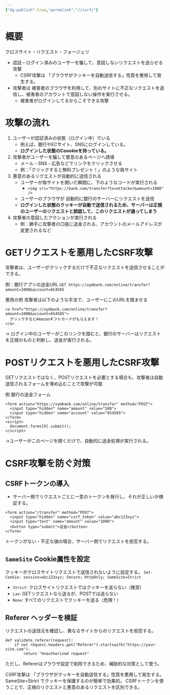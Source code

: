 ```yaml
---
{"dg-publish":true,"permalink":"//csrf/"}
---
```


# 概要
クロスサイト・リクエスト・フォージェリ
- 認証・ログイン済みのユーザーを騙して、意図しないリクエストを送らせる攻撃
	- CSRF攻撃は 「ブラウザがクッキーを自動送信する」性質を悪用して発生する。
- 攻撃者は 被害者のブラウザを利用して、別のサイトに不正なリクエストを送信し、被害者のアカウントで意図しない操作を実行させる。
	- 被害者がログインしてるからこそできる攻撃


# 攻撃の流れ
1. ユーザーが認証済みの状態（ログイン中）でいる
	- 例えば、銀行やECサイト、SNSにログインしている。
	- **ログインした状態のCoookieを持っている。**
1. 攻撃者がユーザーを騙して悪意のあるページへ誘導
	- メール・SNS・広告などでリンクをクリックさせる
	- 例：「クリックすると無料プレゼント！」のような偽サイト
2. 悪意のあるリクエストが自動的に送信される
	- ユーザーが偽サイトを開いた瞬間に、下のようなコードが実行される
		- `<img src="https://bank.com/transfer?to=attacker&amount=1000" />`
	- ユーザーのブラウザが 自動的に銀行のサーバーにリクエストを送信
	- **ログインした状態のクッキーが自動で送信されるため、サーバーは正規のユーザーのリクエストと誤認して、このリクエストが通ってしまう**
3. 攻撃者の意図したアクションが実行される
	- 例：勝手に攻撃者の口座に送金される、アカウントのメールアドレスが変更されるなど


# GETリクエストを悪用したCSRF攻撃
攻撃者は、ユーザーがクリックするだけで不正なリクエストを送信させることができる。

 例：銀行アプリの送金URL
 `GET https://xymbank.com/online/transfer?amount=1000&account=654585`

悪用の例
攻撃者は以下のような手法で、ユーザーにこのURLを踏ませる
```
<a href="https://xymbank.com/online/transfer?amount=1000&account=654585">
  クリックするとAmazonギフトカードがもらえます！
</a>
```
→ ログイン中のユーザーがこのリンクを踏むと、銀行のサーバーはリクエストを正規のものと判断し、送金が実行される。

# POSTリクエストを悪用したCSRF攻撃
GETリクエストではなく、POSTリクエストを必要とする場合も、攻撃者は自動送信されるフォームを埋め込むことで攻撃が可能

例 銀行の送金フォーム
```
<form action="https://xymbank.com/online/transfer" method="POST">
  <input type="hidden" name="amount" value="500">
  <input type="hidden" name="account" value="654585">
</form>
<script>
  document.forms[0].submit();
</script>
```
→ユーザーがこのページを開くだけで、自動的に送金処理が実行される。


 # CSRF攻撃を防ぐ対策
##  CSRFトークンの導入
- サーバー側でリクエストごとに一意のトークンを発行し、それが正しいか検証する。
```
<form action="/transfer" method="POST">
  <input type="hidden" name="csrf_token" value="abc123xyz">
  <input type="text" name="amount" value="1000">
  <button type="submit">送金</button>
</form>
```
トークンがない・不正な値の場合、サーバー側でリクエストを拒否する。

##  `SameSite` Cookie属性を設定

クッキーがクロスサイトリクエストで送信されないように設定する。
`Set-Cookie: session=abc123xyz; Secure; HttpOnly; SameSite=Strict`
- `Strict`: クロスサイトリクエストではクッキーを送らない（推奨）
- `Lax`: GETリクエストなら送るが、POSTでは送らない
- `None`: すべてのリクエストでクッキーを送る（危険！）

## Referer ヘッダーを検証
リクエストの送信元を確認し、異なるサイトからのリクエストを拒否する。
```
def validate_referer(request):
    if not request.headers.get("Referer").startswith("https://your-site.com"):
        return "Unauthorized request"

```
ただし、Refererはブラウザ設定で削除できるため、補助的な対策として使う。

CSRF攻撃は 「ブラウザがクッキーを自動送信する」性質を悪用して発生する。
SameSite=Strict でクッキーを保護するのが簡単で効果的。
CSRFトークンを使うことで、正規のリクエストと悪意のあるリクエストを区別できる。
